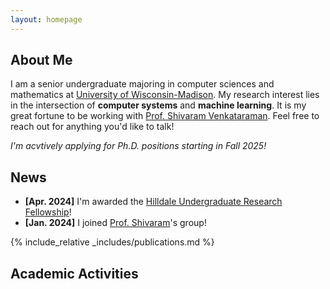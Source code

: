 ```yaml
---
layout: homepage
---
```


## About Me

I am a senior undergraduate majoring in computer sciences and mathematics at <a href="https://www.wisc.edu/" target="_blank">University of Wisconsin-Madison</a>. My research interest lies in the intersection of **computer systems** and **machine learning**. It is my great fortune to be working with <a href="https://shivaram.org/" target="_blank">Prof. Shivaram Venkataraman</a>. Feel free to reach out for anything you'd like to talk!

*I'm acvtively applying for Ph.D. positions starting in Fall 2025!* 

<!-- ## Research Interests

- **Computer Vision:** image recognition, image generation, video captioning
- **Machine Learning:** meta-learning, incremental learning, transfer learning -->

## News

<!-- - **[Jul. 2024]** I started working with <a href="https://junchengyang.com/" target="_blank">Juncheng</a>. -->
- **[Apr. 2024]** I'm awarded the <a href="https://awards.advising.wisc.edu/all-scholarships/hilldale-undergraduatefaculty-research-fellowship/" target="_blank">Hilldale Undergraduate Research Fellowship</a>!
- **[Jan. 2024]** I joined <a href="https://shivaram.org/" target="_blank">Prof. Shivaram</a>'s group!

{% include_relative _includes/publications.md %}

<!-- {% include_relative _includes/services.md %} -->

## Academic Activities
